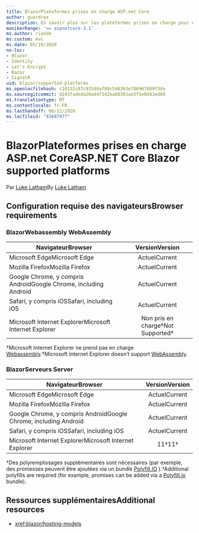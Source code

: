 ```yaml
---
title: BlazorPlateformes prises en charge ASP.net Core
author: guardrex
description: En savoir plus sur les plateformes prises en charge pour ASP.NET Core Blazor .
monikerRange: '>= aspnetcore-3.1'
ms.author: riande
ms.custom: mvc
ms.date: 05/19/2020
no-loc:
- Blazor
- Identity
- Let's Encrypt
- Razor
- SignalR
uid: blazor/supported-platforms
ms.openlocfilehash: c10132c87c93346af89c548363e786967609f3da
ms.sourcegitcommit: d243fadeda20ad4f142ea60301ae5f5e0d41ed60
ms.translationtype: MT
ms.contentlocale: fr-FR
ms.lasthandoff: 06/12/2020
ms.locfileid: "83607977"
---
```

# <a name="aspnet-core-blazor-supported-platforms"></a><span data-ttu-id="8f0f2-103">BlazorPlateformes prises en charge ASP.net Core</span><span class="sxs-lookup"><span data-stu-id="8f0f2-103">ASP.NET Core Blazor supported platforms</span></span>

<span data-ttu-id="8f0f2-104">Par [Luke Latham](https://github.com/guardrex)</span><span class="sxs-lookup"><span data-stu-id="8f0f2-104">By [Luke Latham](https://github.com/guardrex)</span></span>

## <a name="browser-requirements"></a><span data-ttu-id="8f0f2-105">Configuration requise des navigateurs</span><span class="sxs-lookup"><span data-stu-id="8f0f2-105">Browser requirements</span></span>

### <a name="blazor-webassembly"></a>Blazor<span data-ttu-id="8f0f2-106">Webassembly</span><span class="sxs-lookup"><span data-stu-id="8f0f2-106"> WebAssembly</span></span>

| <span data-ttu-id="8f0f2-107">Navigateur</span><span class="sxs-lookup"><span data-stu-id="8f0f2-107">Browser</span></span>                          | <span data-ttu-id="8f0f2-108">Version</span><span class="sxs-lookup"><span data-stu-id="8f0f2-108">Version</span></span>               |
| -------------------------------- | :-------------------: |
| <span data-ttu-id="8f0f2-109">Microsoft Edge</span><span class="sxs-lookup"><span data-stu-id="8f0f2-109">Microsoft Edge</span></span>                   | <span data-ttu-id="8f0f2-110">Actuel</span><span class="sxs-lookup"><span data-stu-id="8f0f2-110">Current</span></span>               |
| <span data-ttu-id="8f0f2-111">Mozilla Firefox</span><span class="sxs-lookup"><span data-stu-id="8f0f2-111">Mozilla Firefox</span></span>                  | <span data-ttu-id="8f0f2-112">Actuel</span><span class="sxs-lookup"><span data-stu-id="8f0f2-112">Current</span></span>               |
| <span data-ttu-id="8f0f2-113">Google Chrome, y compris Android</span><span class="sxs-lookup"><span data-stu-id="8f0f2-113">Google Chrome, including Android</span></span> | <span data-ttu-id="8f0f2-114">Actuel</span><span class="sxs-lookup"><span data-stu-id="8f0f2-114">Current</span></span>               |
| <span data-ttu-id="8f0f2-115">Safari, y compris iOS</span><span class="sxs-lookup"><span data-stu-id="8f0f2-115">Safari, including iOS</span></span>            | <span data-ttu-id="8f0f2-116">Actuel</span><span class="sxs-lookup"><span data-stu-id="8f0f2-116">Current</span></span>               |
| <span data-ttu-id="8f0f2-117">Microsoft Internet Explorer</span><span class="sxs-lookup"><span data-stu-id="8f0f2-117">Microsoft Internet Explorer</span></span>      | <span data-ttu-id="8f0f2-118">Non pris en charge&dagger;</span><span class="sxs-lookup"><span data-stu-id="8f0f2-118">Not Supported&dagger;</span></span> |

<span data-ttu-id="8f0f2-119">&dagger;Microsoft Internet Explorer ne prend pas en charge [Webassembly](https://webassembly.org).</span><span class="sxs-lookup"><span data-stu-id="8f0f2-119">&dagger;Microsoft Internet Explorer doesn't support [WebAssembly](https://webassembly.org).</span></span>

### <a name="blazor-server"></a>Blazor<span data-ttu-id="8f0f2-120">Serveurs</span><span class="sxs-lookup"><span data-stu-id="8f0f2-120"> Server</span></span>

| <span data-ttu-id="8f0f2-121">Navigateur</span><span class="sxs-lookup"><span data-stu-id="8f0f2-121">Browser</span></span>                          | <span data-ttu-id="8f0f2-122">Version</span><span class="sxs-lookup"><span data-stu-id="8f0f2-122">Version</span></span>    |
| -------------------------------- | :--------: |
| <span data-ttu-id="8f0f2-123">Microsoft Edge</span><span class="sxs-lookup"><span data-stu-id="8f0f2-123">Microsoft Edge</span></span>                   | <span data-ttu-id="8f0f2-124">Actuel</span><span class="sxs-lookup"><span data-stu-id="8f0f2-124">Current</span></span>    |
| <span data-ttu-id="8f0f2-125">Mozilla Firefox</span><span class="sxs-lookup"><span data-stu-id="8f0f2-125">Mozilla Firefox</span></span>                  | <span data-ttu-id="8f0f2-126">Actuel</span><span class="sxs-lookup"><span data-stu-id="8f0f2-126">Current</span></span>    |
| <span data-ttu-id="8f0f2-127">Google Chrome, y compris Android</span><span class="sxs-lookup"><span data-stu-id="8f0f2-127">Google Chrome, including Android</span></span> | <span data-ttu-id="8f0f2-128">Actuel</span><span class="sxs-lookup"><span data-stu-id="8f0f2-128">Current</span></span>    |
| <span data-ttu-id="8f0f2-129">Safari, y compris iOS</span><span class="sxs-lookup"><span data-stu-id="8f0f2-129">Safari, including iOS</span></span>            | <span data-ttu-id="8f0f2-130">Actuel</span><span class="sxs-lookup"><span data-stu-id="8f0f2-130">Current</span></span>    |
| <span data-ttu-id="8f0f2-131">Microsoft Internet Explorer</span><span class="sxs-lookup"><span data-stu-id="8f0f2-131">Microsoft Internet Explorer</span></span>      | <span data-ttu-id="8f0f2-132">11&dagger;</span><span class="sxs-lookup"><span data-stu-id="8f0f2-132">11&dagger;</span></span> |

<span data-ttu-id="8f0f2-133">&dagger;Des polyremplissages supplémentaires sont nécessaires (par exemple, des promesses peuvent être ajoutées via un bundle [Polyfill.IO](https://polyfill.io/v3/) ).</span><span class="sxs-lookup"><span data-stu-id="8f0f2-133">&dagger;Additional polyfills are required (for example, promises can be added via a [Polyfill.io](https://polyfill.io/v3/) bundle).</span></span>

## <a name="additional-resources"></a><span data-ttu-id="8f0f2-134">Ressources supplémentaires</span><span class="sxs-lookup"><span data-stu-id="8f0f2-134">Additional resources</span></span>

* <xref:blazor/hosting-models>
